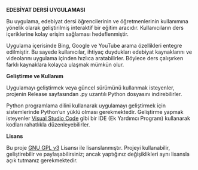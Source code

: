 **EDEBİYAT DERSİ UYGULAMASI**

Bu uygulama, edebiyat dersi öğrencilerinin ve öğretmenlerinin kullanımına yönelik olarak geliştirilmiş interaktif bir eğitim aracıdır. Kullanıcıların ders içeriklerine kolay erişim sağlaması hedeflenmiştir.

Uygulama içerisinde Bing, Google ve YouTube arama özellikleri entegre edilmiştir. Bu sayede kullanıcılar, ihtiyaç duydukları edebiyat kaynaklarını ve videolarını uygulama içinden hızlıca aratabilirler. Böylece ders çalışırken farklı kaynaklara kolayca ulaşmak mümkün olur.

**Geliştirme ve Kullanım**

Uygulamayı geliştirmek veya güncel sürümünü kullanmak isteyenler, projenin Release sayfasından .py uzantılı Python dosyasını indirebilirler.

Python programlama dilini kullanarak uygulamayı geliştirmek için sistemlerinde Python’un yüklü olması gerekmektedir. Geliştirme yapmak isteyenler [Visual Studio Code](https://code.visualstudio.com/) gibi bir IDE (Ek Yardımcı Program) kullanarak kodları rahatlıkla düzenleyebilirler.

**Lisans**

Bu proje [GNU GPL v3](https://www.gnu.org/licenses/gpl-3.0.tr.html) Lisansı ile lisanslanmıştır. Projeyi kullanabilir, geliştirebilir ve paylaşabilirsiniz; ancak yaptığınız değişiklikleri aynı lisansla açık tutmanız gerekmektedir.
